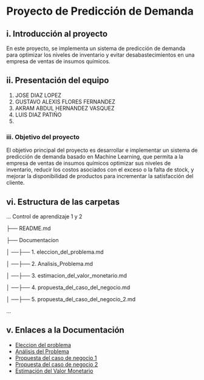 # Proyecto de Predicción de Demanda

## i. Introducción al proyecto
En este proyecto, se implementa un sistema de predicción de demanda para optimizar los niveles de inventario y evitar desabastecimientos en una empresa de ventas de insumos químicos.
## ii. Presentación del equipo
1. JOSE DIAZ LOPEZ 
2. GUSTAVO ALEXIS FLORES FERNANDEZ
3. AKRAM ABDUL HERNANDEZ VASQUEZ
4. LUIS DIAZ PATIÑO
5.
### iii. Objetivo del proyecto
El objetivo principal del proyecto es desarrollar e implementar un sistema de predicción de demanda basado en Machine Learning, que permita a la empresa de ventas de insumos químicos optimizar sus niveles de inventario, reducir los costos asociados con el exceso o la falta de stock, y mejorar la disponibilidad de productos para incrementar la satisfacción del cliente.
## vi. Estructura de las carpetas
...
Control de aprendizaje 1 y 2

├── README.md

├── Documentacion

│ ──├── 1. eleccion_del_problema.md

│ ──├── 2. Analisis_Problema.md

│ ──├── 3. estimacion_del_valor_monetario.md

│ ──├── 4. propuesta_del_caso_del_negocio.md

│ ──├── 5. propuesta_del_caso_del_negocio_2.md
   


...


## v. Enlaces a la Documentación

- [Eleccion del problema](./Documentacion/1.eleccion_del_problema.md)
-  [Análisis del Problema](./Documentacion/2.analisis_del_problema.md)
-  [Propuesta del caso de negocio 1](./Documentacion/3.propuesta_del_caso_de_negocio.md)
-  [Propuesta del caso de negocio 2](./Documentacion/4.propuesta_del_caso_de_negocio_2.md)
-  [Estimación del Valor Monetario](./Documentacion/5.Estimacion_del_Valor_Monetario.md)







